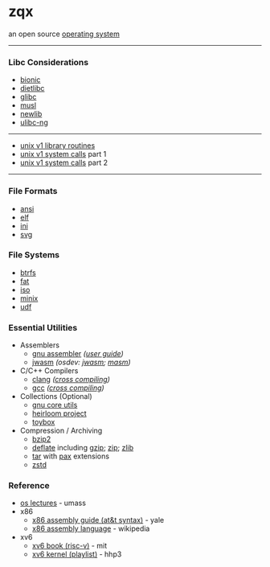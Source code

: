 # zqx
an open source [operating system](https://en.wikipedia.org/wiki/Operating_system)

---

### Libc Considerations
* [bionic](https://en.wikipedia.org/wiki/Bionic_(software))
* [dietlibc](https://en.wikipedia.org/wiki/Dietlibc)
* [glibc](https://en.wikipedia.org/wiki/Glibc)
* [musl](https://en.wikipedia.org/wiki/Musl)
* [newlib](https://en.wikipedia.org/wiki/Newlib)
* [ulibc-ng](https://en.wikipedia.org/wiki/UClibc)

---

* [unix v1 library routines](http://web.archive.org/web/20230326184703id_/https://www.bell-labs.com/usr/dmr/www/pdfs/man31.pdf)
* [unix v1 system calls](http://web.archive.org/web/20230326184703id_/https://www.bell-labs.com/usr/dmr/www/pdfs/man21.pdf) part 1
* [unix v1 system calls](http://web.archive.org/web/20230326184703id_/https://www.bell-labs.com/usr/dmr/www/pdfs/man22.pdf) part 2

---

### File Formats
* [ansi](https://en.wikipedia.org/wiki/ANSI_escape_code)
* [elf](https://en.wikipedia.org/wiki/Executable_and_Linkable_Format)
* [ini](https://en.wikipedia.org/wiki/INI_file)
* [svg](https://en.wikipedia.org/wiki/SVG)

### File Systems
* [btrfs](https://en.wikipedia.org/wiki/Btrfs)
* [fat](https://en.wikipedia.org/wiki/File_Allocation_Table)
* [iso](https://en.wikipedia.org/wiki/ISO_9660)
* [minix](http://ohm.hgesser.de/sp-ss2012/Intro-MinixFS.pdf)
* [udf](https://en.wikipedia.org/wiki/Universal_Disk_Format)

### Essential Utilities
* Assemblers
  - [gnu assembler](https://en.wikipedia.org/wiki/GNU_Assembler) _([user guide](https://sourceware.org/binutils/docs/as/))_
  - [jwasm](https://www.japheth.de/JWasm.html) _(osdev: [jwasm](https://wiki.osdev.org/JWASM); [masm](https://wiki.osdev.org/MASM))_
* C/C++ Compilers
  - [clang](https://en.wikipedia.org/wiki/Clang) _([cross compiling](https://clang.llvm.org/docs/CrossCompilation.html))_
  - [gcc](https://en.wikipedia.org/wiki/GNU_Compiler_Collection) _([cross compiling](https://osdev.org/GCC_Cross-Compiler))_
* Collections (Optional)
  - [gnu core utils](https://en.wikipedia.org/wiki/GNU_Core_Utilities)
  - [heirloom project](https://heirloom.sourceforge.net/index.html)
  - [toybox](https://en.wikipedia.org/wiki/Toybox)
* Compression / Archiving
  - [bzip2](https://en.wikipedia.org/wiki/Bzip2)
  - [deflate](https://en.wikipedia.org/wiki/Deflate) including [gzip](https://en.wikipedia.org/wiki/Gzip); [zip](https://en.wikipedia.org/wiki/ZIP_(file_format)); [zlib](https://en.wikipedia.org/wiki/Zlib)
  - [tar](https://en.wikipedia.org/wiki/Tar_(computing)) with [pax](https://en.wikipedia.org/wiki/Pax_(command)) extensions
  - [zstd](https://en.wikipedia.org/wiki/Zstd)

### Reference
* [os lectures](https://www.youtube.com/playlist?list=PLacuG5pysFbDQU8kKxbUh4K5c1iL5_k7k) - umass
* x86
  - [x86 assembly guide (at&t syntax)](https://flint.cs.yale.edu/cs421/papers/x86-asm/asm.html) - yale
  - [x86 assembly language](https://en.wikipedia.org/wiki/X86_assembly_language) - wikipedia
* xv6
  - [xv6 book (risc-v)](https://pdos.csail.mit.edu/6.828/2023/xv6/book-riscv-rev3.pdf) - mit
  - [xv6 kernel (playlist)](https://www.youtube.com/playlist?list=PLbtzT1TYeoMhTPzyTZboW_j7TPAnjv9XB) - hhp3
